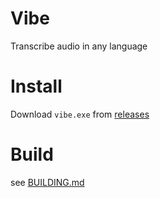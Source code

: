 # Vibe

Transcribe audio in any language

# Install
Download `vibe.exe` from [releases](github.com/thewh1teagle/vibe/releases)

# Build
see [BUILDING.md](BUILDING.md)


